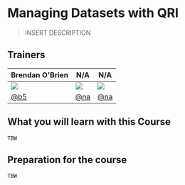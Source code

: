 # Managing Datasets with QRI

> INSERT DESCRIPTION

## Trainers

| **Brendan O'Brien**                                   	| **N/A**                              	| **N/A**                      	|
|-------------------------------------------------------	|--------------------------------------	|------------------------------	|
| ![](https://avatars0.githubusercontent.com/u/1154390) 	| ![](N/A)                             	| ![](N/A)                     	|
| [@b5](https://github.com/b5/)                         	| [@na](https://github.com/na)         	| [@na](https://github.com/na) 	|

## What you will learn with this Course

`TBW`

## Preparation for the course

`TBW`
